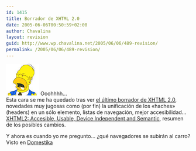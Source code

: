 ```yaml
---
id: 1415
title: Borrador de XHTML 2.0
date: 2005-06-06T00:50:59+02:00
author: Chavalina
layout: revision
guid: http://www.wp.chavalina.net/2005/06/06/489-revision/
permalink: /2005/06/06/489-revision/
---
```

<img class="imgizqda" src="/imagenes/emoticonos/homer-mmm.jpg" alt="Mmmmm" /> Ooohhhh…  
Esta cara se me ha quedado tras ver <a href="http://www.w3.org/TR/xhtml2/" target="_blank">el último borrador de <acronym title="eXtended HyperText Markup Language">XHTML</acronym> 2.0</a>, novedades muy jugosas como (por fin) la unificación de los «haches» (headers) en un sólo elemento, listas de navegación, mejor accesibilidad…  
<a href="http://www.w3.org/2005/Talks/05-steven-xtech/" target="_blank">XHTML2: Accesible, Usable, Device Independent and Semantic</a>, resumen de los posibles cambios.

Y ahora es cuando yo me pregunto… ¿qué navegadores se subirán al carro?  
Visto en <a href="http://www.domestika.org/" target="_blank">Domestika</a>